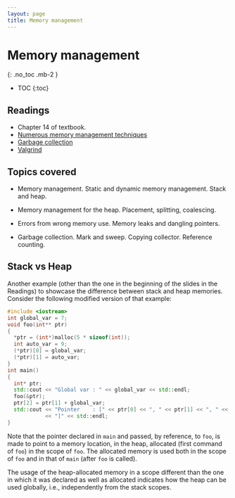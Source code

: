 ```yaml
---
layout: page
title: Memory management
---
```


# Memory management
{: .no_toc .mb-2 }

- TOC
{:toc}

## Readings

- Chapter 14 of textbook.
- [Numerous memory management techniques](http://www.ibm.com/developerworks/linux/library/l-memory/)
- [Garbage collection](http://en.wikipedia.org/wiki/Garbage_collection_(computer_science))
- [Valgrind](http://en.wikipedia.org/wiki/Valgrind)

## Topics covered

- Memory management. Static and dynamic memory management. Stack and heap.

- Memory management for the heap. Placement, splitting, coalescing.

- Errors from wrong memory use. Memory leaks and dangling pointers.

- Garbage collection. Mark and sweep. Copying collector. Reference counting.

## Stack vs Heap

Another example (other than the one in the beginning of the slides in the
Readings) to showcase the difference between stack and heap memories. Consider
the following modified version of that example:

``` c++
#include <iostream>
int global_var = 7;
void foo(int** ptr)
{
  *ptr = (int*)malloc(5 * sizeof(int));
  int auto_var = 9;
  (*ptr)[0] = global_var;
  (*ptr)[1] = auto_var;
}
int main()
{
  int* ptr;
  std::cout << "Global var : " << global_var << std::endl;
  foo(&ptr);
  ptr[2] = ptr[1] + global_var;
  std::cout << "Pointer    : [" << ptr[0] << ", " << ptr[1] << ", " << ptr[2]
            << "]" << std::endl;
}
```

Note that the pointer declared in `main` and passed, by reference, to `foo`, is
made to point to a memory location, in the heap, allocated (first command of
`foo`) in the scope of `foo`. The allocated memory is used both in the scope of
`foo` and in that of `main` (after `foo` is called).

The usage of the heap-allocated memory in a scope different than the one in
which it was declared as well as allocated indicates how the heap can be used
globally, i.e., independently from the stack scopes.
